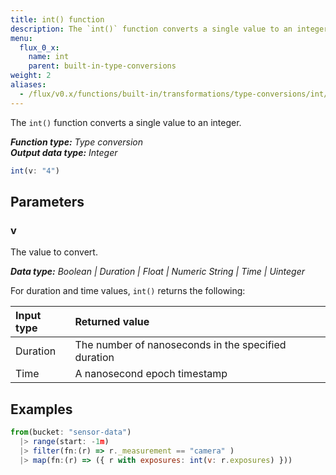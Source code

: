 ```yaml
---
title: int() function
description: The `int()` function converts a single value to an integer.
menu:
  flux_0_x:
    name: int
    parent: built-in-type-conversions
weight: 2
aliases:
  - /flux/v0.x/functions/built-in/transformations/type-conversions/int/
---
```


The `int()` function converts a single value to an integer.

_**Function type:** Type conversion_  
_**Output data type:** Integer_

```js
int(v: "4")
```

## Parameters

### v
The value to convert.

_**Data type:** Boolean | Duration | Float | Numeric String | Time | Uinteger_

For duration and time values, `int()` returns the following:

| Input type | Returned value                                      |
|:---------- |:--------------                                      |
| Duration   | The number of nanoseconds in the specified duration |
| Time       | A nanosecond epoch timestamp                        |

## Examples
```js
from(bucket: "sensor-data")
  |> range(start: -1m)
  |> filter(fn:(r) => r._measurement == "camera" )
  |> map(fn:(r) => ({ r with exposures: int(v: r.exposures) }))
```
